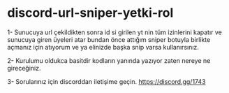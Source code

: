# discord-url-sniper-yetki-rol
1- Sunucuya url çekildikten sonra id si girilen yt nin tüm izinlerini kapatır ve sunucuya giren üyeleri atar bundan önce attığım sniper botuyla birlikte açmanız için atıyorum ve ya elinizde başka snip varsa kullanırsınız.
 
2- Kurulumu oldukca basitdir kodların yanında yazıyor zaten nereye ne gireceğiniz.

3- Sorularınız için discorddan iletişime geçin. https://discord.gg/1743
